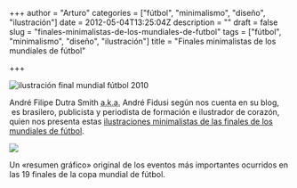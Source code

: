 +++
author = "Arturo"
categories = ["fútbol", "minimalismo", "diseño", "ilustración"]
date = 2012-05-04T13:25:04Z
description = ""
draft = false
slug = "finales-minimalistas-de-los-mundiales-de-futbol"
tags = ["fútbol", "minimalismo", "diseño", "ilustración"]
title = "Finales minimalistas de los mundiales de fútbol"

+++


![ilustración final mundial fútbol 2010](/content/images/2016/06/2010.jpg)

André Filipe Dutra Smith <acronym title="Also Known As - También conocido como" lang="en">a.k.a.</acronym> André Fidusi según nos cuenta en su blog,  es brasilero, publicista y periodista de formación e ilustrador de corazón, quien nos presenta estas <a href="http://andrefidusi.com/2012/04/14/a-historia-minimalista-das-copas-do-mundo/">ilustraciones minimalistas de las finales de los mundiales de fútbol</a>.

![](/content/images/2016/06/2006.jpg)

Un «resumen gráfico» original de los eventos más importantes ocurridos en las 19 finales de la copa mundial de fútbol.